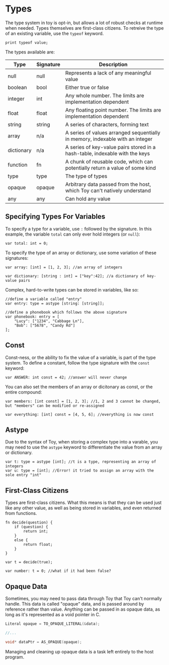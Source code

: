 # Types

The type system in toy is opt-in, but allows a lot of robust checks at runtime when needed. Types themselves are first-class citizens. To retreive the type of an existing variable, use the `typeof` keyword.

```
print typeof value;
```

The types available are:

| Type | Signature | Description |
| --- | --- | --- |
| null | null | Represents a lack of any meaningful value |
| boolean | bool | Either true or false |
| integer | int | Any whole number. The limits are implementation dependent |
| float | float | Any floating point number. The limits are implementation dependent |
| string | string | A series of characters, forming text |
| array | n/a | A series of values arranged sequentially in memory, indexable with an integer |
| dictionary | n/a | A series of key-value pairs stored in a hash-table, indexable with the keys |
| function | fn | A chunk of reusable code, which can potentially return a value of some kind |
| type | type | The type of types |
| opaque | opaque | Arbitrary data passed from the host, which Toy can't natively understand |
| any | any | Can hold any value |

## Specifying Types For Variables

To specify a type for a variable, use `:` followed by the signature. In this example, the variable `total` can only ever hold integers (or  `null`):

```
var total: int = 0;
```

To specify the type of an array or dictionary, use some variation of these signatures:

```
var array: [int] = [1, 2, 3]; //an array of integers

var dictionary: [string : int] = ["key":42]; //a dictionary of key-value pairs
```

Complex, hard-to-write types can be stored in variables, like so:

```
//define a variable called "entry"
var entry: type = astype [string: [string]];

//define a phonebook which follows the above signature
var phonebook: entry = [
    "Lucy": ["1234", "Cabbage Ln"],
    "Bob": ["5678", "Candy Rd"]
];
```

## Const

Const-ness, or the ability to fix the value of a variable, is part of the type system. To define a constant, follow the type signature with the `const` keyword:

```
var ANSWER: int const = 42; //answer will never change
```

You can also set the members of an array or dicitonary as const, or the entire compound:

```
var members: [int const] = [1, 2, 3]; //1, 2 and 3 cannot be changed, but "members" can be modified or re-assigned

var everything: [int] const = [4, 5, 6]; //everything is now const
```

## Astype

Due to the syntax of Toy, when storing a complex type into a varable, you may need to use the `astype` keyword to differentiate the value from an array or dictionary.

```
var t: type = astype [int]; //t is a type, representing an array of integers
var u: type = [int]; //Error! it tried to assign an array with the sole entry "int"
```

## First-Class Citizens

Types are first-class citizens. What this means is that they can be used just like any other value, as well as being stored in variables, and even returned from functions.

```
fn decide(question) {
    if (question) {
        return int;
    }
    else {
        return float;
    }
}

var t = decide(true);

var number: t = 0; //what if it had been false?
```

## Opaque Data

Sometimes, you may need to pass data through Toy that Toy can't normally handle. This data is called "opaque" data, and is passed around by reference rather than value. Anything can be passed in as opaque data, as long as it's represented as a void pointer in C.

```c
Literal opaque = TO_OPAQUE_LITERAL(&data);

//...

void* dataPtr = AS_OPAQUE(opaque);
```

Managing and cleaning up opaque data is a task left entirely to the host program.
